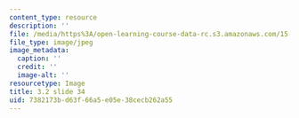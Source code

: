 ```yaml
---
content_type: resource
description: ''
file: /media/https%3A/open-learning-course-data-rc.s3.amazonaws.com/15-s21-nuts-and-bolts-of-business-plans-january-iap-2014/7382173bd63f66a5e05e38cecb262a55_Slide34.JPG
file_type: image/jpeg
image_metadata:
  caption: ''
  credit: ''
  image-alt: ''
resourcetype: Image
title: 3.2 slide 34
uid: 7382173b-d63f-66a5-e05e-38cecb262a55
---
```

